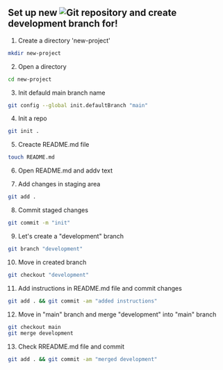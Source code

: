 
## Set up new ![Git](https://img.shields.io/badge/GIT-E44C30?style=for-the-badge&logo=git&logoColor=white) repository and create development branch for!

1. Create a directory 'new-project'
```bash
mkdir new-project
```
2. Open a directory
```bash
cd new-project
```
3. Init defauld main branch name
```bash
git config --global init.defaultBranch "main"
```
4. Init a repo
```bash
git init .
```
5. Creacte README.md file
```bash
touch README.md
```
6. Open README.md and addv text

7. Add changes in staging area
```bash
git add .
```
8. Commit staged changes
```bash
git commit -m "init"
```
9. Let's create a "development" branch
```bash
git branch "development"
```
10. Move in created branch 
```bash
git checkout "development"
```
11. Add instructions in README.md file and commit changes 

```bash
git add . && git commit -am "added instructions"
```
12. Move in "main" branch and merge "development" into "main" branch

```bash
git checkout main
git merge development
```
13. Check RREADME.md file and commit

```bash
git add . && git commit -am "merged development"
```